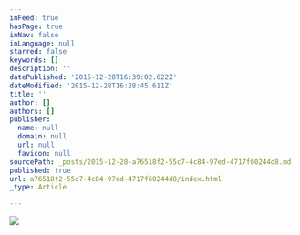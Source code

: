 ```yaml
---
inFeed: true
hasPage: true
inNav: false
inLanguage: null
starred: false
keywords: []
description: ''
datePublished: '2015-12-28T16:39:02.622Z'
dateModified: '2015-12-28T16:28:45.611Z'
title: ''
author: []
authors: []
publisher:
  name: null
  domain: null
  url: null
  favicon: null
sourcePath: _posts/2015-12-28-a76518f2-55c7-4c84-97ed-4717f60244d8.md
published: true
url: a76518f2-55c7-4c84-97ed-4717f60244d8/index.html
_type: Article

---
```

![](https://the-grid-user-content.s3-us-west-2.amazonaws.com/818ad2d6-add4-46e0-ba5b-6c05bb698de8.png)